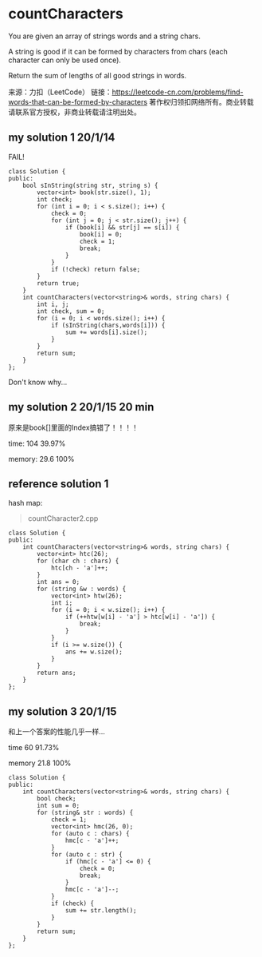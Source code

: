 # countCharacters

You are given an array of strings words and a string chars.

A string is good if it can be formed by characters from chars (each character can only be used once).

Return the sum of lengths of all good strings in words.

来源：力扣（LeetCode）
链接：https://leetcode-cn.com/problems/find-words-that-can-be-formed-by-characters
著作权归领扣网络所有。商业转载请联系官方授权，非商业转载请注明出处。

## my solution 1    20/1/14

FAIL!

```
class Solution {
public:
    bool sInString(string str, string s) {
        vector<int> book(str.size(), 1);
        int check;
        for (int i = 0; i < s.size(); i++) {
            check = 0;
            for (int j = 0; j < str.size(); j++) {
                if (book[i] && str[j] == s[i]) {
                    book[i] = 0;
                    check = 1;
                    break;
                } 
            }
            if (!check) return false;
        }
        return true;
    }
    int countCharacters(vector<string>& words, string chars) {
        int i, j;
        int check, sum = 0;
        for (i = 0; i < words.size(); i++) {
            if (sInString(chars,words[i])) {
                sum += words[i].size();
            }
        }
        return sum;
    }
};
```

Don't know why...


## my solution 2    20/1/15 20 min

原来是book[]里面的Index搞错了！！！！

time:   104 39.97%

memory: 29.6    100%

## reference solution 1

hash map:
> countCharacter2.cpp

```
class Solution {
public:
    int countCharacters(vector<string>& words, string chars) {
        vector<int> htc(26);
        for (char ch : chars) {
            htc[ch - 'a']++;
        }
        int ans = 0;
        for (string &w : words) {
            vector<int> htw(26);
            int i;
            for (i = 0; i < w.size(); i++) {
                if (++htw[w[i] - 'a'] > htc[w[i] - 'a']) {
                    break;
                }
            }
            if (i >= w.size()) {
                ans += w.size();
            }
        }
        return ans;
    }
};
```

## my solution 3    20/1/15

和上一个答案的性能几乎一样...

time    60  91.73%

memory  21.8    100%

```
class Solution {
public:
    int countCharacters(vector<string>& words, string chars) {
        bool check;
        int sum = 0;
        for (string& str : words) {
            check = 1;
            vector<int> hmc(26, 0);
            for (auto c : chars) {
                hmc[c - 'a']++;
            }
            for (auto c : str) {
                if (hmc[c - 'a'] <= 0) {
                    check = 0;
                    break;
                }
                hmc[c - 'a']--;
            }
            if (check) {
                sum += str.length();
            }
        }
        return sum;
    }
};
```
